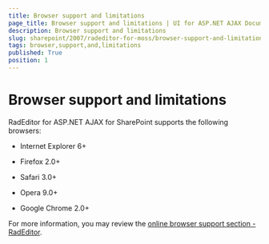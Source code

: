 ```yaml
---
title: Browser support and limitations
page_title: Browser support and limitations | UI for ASP.NET AJAX Documentation
description: Browser support and limitations
slug: sharepoint/2007/radeditor-for-moss/browser-support-and-limitations
tags: browser,support,and,limitations
published: True
position: 1
---
```


# Browser support and limitations

RadEditor for ASP.NET AJAX for SharePoint supports the following browsers:

* Internet Explorer 6+

* Firefox 2.0+

* Safari 3.0+

* Opera 9.0+

* Google Chrome 2.0+

For more information, you may review the [online browser support section - RadEditor](https://www.telerik.com/products/aspnet-ajax/browser-support.aspx).
